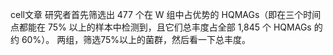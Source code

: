 cell文章 研究者首先筛选出 477 个在 W 组中占优势的 HQMAGs（即在三个时间点都能在 75% 以上的样本中检测到，且它们总丰度占全部 1,845 个 HQMAGs 的约 60%）。
两组，筛选75%以上的菌群，然后看一下总丰度。
